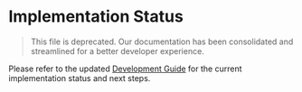 # Implementation Status

> This file is deprecated. Our documentation has been consolidated and streamlined for a better developer experience.

Please refer to the updated [Development Guide](development-guide.md) for the current implementation status and next steps.